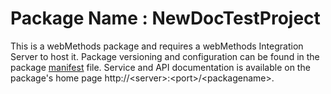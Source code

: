 # Package Name : NewDocTestProject
This is a webMethods package and requires a webMethods Integration Server to host it. Package versioning and configuration can be found in the package [manifest](./NewDocTestProject/manifest.v3) file. Service and API documentation is available on the package's home page http://&lt;server&gt;:&lt;port&gt;/&lt;packagename>.